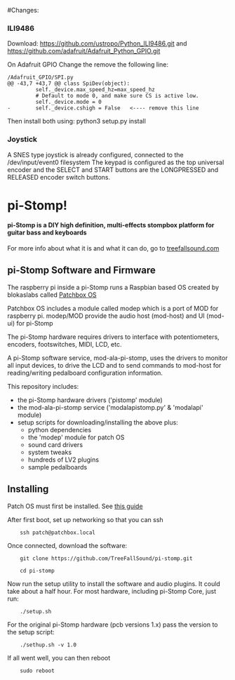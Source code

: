 #Changes:
### ILI9486

Download: https://github.com/ustropo/Python_ILI9486.git and https://github.com/adafruit/Adafruit_Python_GPIO.git

On Adafruit GPIO Change the remove the following line:
```
/Adafruit_GPIO/SPI.py
@@ -43,7 +43,7 @@ class SpiDev(object):
         self._device.max_speed_hz=max_speed_hz
         # Default to mode 0, and make sure CS is active low.
         self._device.mode = 0
-        self._device.cshigh = False   <---- remove this line
```

Then install both using: python3 setup.py install

### Joystick

A SNES type joystick is already configured, connected to the /dev/input/event0 filesystem
The keypad is configured as the top universal encoder and the SELECT and START buttons are the LONGPRESSED and RELEASED encoder switch buttons.



# pi-Stomp!
#### pi-Stomp is a DIY high definition, multi-effects stompbox platform for guitar bass and keyboards
For more info about what it is and what it can do, go to [treefallsound.com](https://treefallsound.com)

## pi-Stomp Software and Firmware
The raspberry pi inside a pi-Stomp runs a Raspbian based OS created by blokaslabs called [Patchbox OS](https://blokas.io/patchbox-os/)

Patchbox OS includes a module called modep which is a port of MOD for raspberry pi.  modep/MOD provide the audio host
(mod-host) and UI (mod-ui) for pi-Stomp

The pi-Stomp hardware requires drivers to interface with potentiometers, encoders, footswitches, MIDI, LCD, etc.

A pi-Stomp software service, mod-ala-pi-stomp, uses the drivers to monitor all input devices, to drive the LCD
and to send commands to mod-host for reading/writing pedalboard configuration information.

This repository includes:
* the pi-Stomp hardware drivers ('pistomp' module)
* the mod-ala-pi-stomp service ('modalapistomp.py' & 'modalapi' module)
* setup scripts for downloading/installing the above plus:
  * python dependencies
  * the 'modep' module for patch OS
  * sound card drivers
  * system tweaks
  * hundreds of LV2 plugins
  * sample pedalboards

## Installing
Patch OS must first be installed.  See [this guide](https://blokas.io/patchbox-os/docs/first-run-options/)

After first boot, set up networking so that you can ssh

        ssh patch@patchbox.local
Once connected, download the software:
        
        git clone https://github.com/TreeFallSound/pi-stomp.git
        
        cd pi-stomp
        
Now run the setup utility to install the software and audio plugins.  It could take about a half hour.
For most hardware, including pi-Stomp Core, just run:
        
        ./setup.sh
        
For the original pi-Stomp hardware (pcb versions 1.x) pass the version to the setup script:
        
        ./sethup.sh -v 1.0

If all went well, you can then reboot

        sudo reboot

